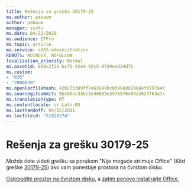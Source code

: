 ```yaml
---
title: Rešenja za grešku 30179-25
ms.author: pebaum
author: pebaum
manager: scotv
ms.date: 04/21/2020
ms.audience: ITPro
ms.topic: article
ms.service: o365-administration
ROBOTS: NOINDEX, NOFOLLOW
localization_priority: Normal
ms.assetid: 858c2f23-bcf5-42e4-92c5-8749eed29dfb
ms.custom:
- "835"
- "2000020"
ms.openlocfilehash: 42b275309ff7a63899bc03898dd29884fd797a4c
ms.sourcegitcommit: 8bc60ec34bc1e40685e3976576e04a2623f63a7c
ms.translationtype: MT
ms.contentlocale: sr-Latn-RS
ms.lasthandoff: 04/15/2021
ms.locfileid: "51828274"
---
```

# <a name="solutions-for-error-30179-25"></a>Rešenja za grešku 30179-25

Možda ćete videti grešku sa porukom "Nije moguće strimuje Office" (Kôd greške [30179-25](https://support.office.com/article/e40d3c7d-98f6-4284-94a0-882beaa44593?wt.mc_id=Alchemy_ClientDIA)) ako vam ponestaje prostora na čvrstom disku.
  
[Oslobodite prostor na čvrstom disku,](https://support.microsoft.com/help/12425/windows-10-free-up-drive-space) a [zatim ponovo instalirajte Office.](https://portal.office.com/OLS/MySoftware.aspx)
  